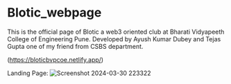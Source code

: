# Blotic_webpage
This is the official page of Blotic a web3 oriented club at Bharati Vidyapeeth College of Engineering Pune.
Developed by Ayush Kumar Dubey and Tejas Gupta one of my friend from CSBS department.

(https://bloticbvpcoe.netlify.app/)

Landing Page:
![Screenshot 2024-03-30 223322](https://github.com/uayushdubey/Blotic_webpage/assets/89792408/73aee35d-64c8-4833-9a9d-3de0062330e9)
